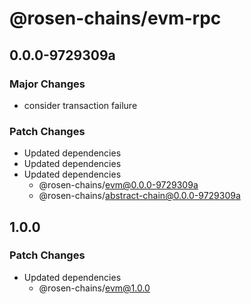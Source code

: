 # @rosen-chains/evm-rpc

## 0.0.0-9729309a

### Major Changes

- consider transaction failure

### Patch Changes

- Updated dependencies
- Updated dependencies
- Updated dependencies
  - @rosen-chains/evm@0.0.0-9729309a
  - @rosen-chains/abstract-chain@0.0.0-9729309a

## 1.0.0

### Patch Changes

- Updated dependencies
  - @rosen-chains/evm@1.0.0
